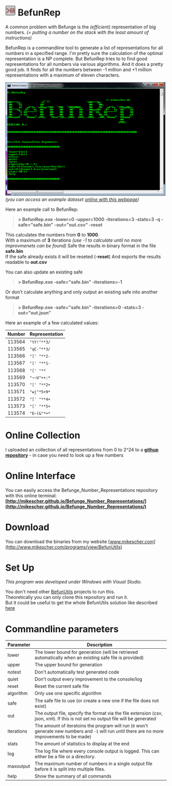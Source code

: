 ![](https://raw.githubusercontent.com/Mikescher/BefunUtils/master/README-FILES/icon_BefunRep.png) BefunRep
========

A common problem with Befunge is the *(efficient)* representation of big numbers. *(= putting a number on the stack with the least amount of instructions)*

BefunRep is a commandline tool to generate a list of representations for all numbers in a specified range. I'm pretty sure the calculation of the optimal representation is a NP complete. But BefunRep tries to to find good representations for all numbers via various algorithms. And it does a pretty good job. It finds for all the numbers between -1 million and +1 million representations with a maximum of eleven characters.

![](https://raw.githubusercontent.com/Mikescher/BefunUtils/master/README-FILES/BefunRep_Main.png)
*(you can access an example dataset [online with this webpage](http://mikescher.github.io/Befunge_Number_Representations/))*

Here an example call to BefunRep:

> **\> BefunRep.exe -lower=0 -upper=1000 -iterations=3 -stats=3 -q -safe="safe.bin" -out="out.csv" -reset**

This calculates the numbers from **0** to **1000**.  
With a maximum of  **3** iterations *(use -1 to calculate until no more improvmenets can be found)*
Safe the results in binary format in the file **safe.bin**  
If the safe already exists it will be reseted (-**reset**)
And exports the results readable to **out.csv**  

You can also update an existing safe

> **\> BefunRep.exe -safe="safe.bin" -iterations=-1**

Or don't calculate anything and only output an existing safe into another format

> **\> BefunRep.exe -safe="safe.bin" -iterations=0 -stats=3 -out="out.json"**

Here an example of a few calculated values:

Number | Representation
-------|----------------
113564 | `"tY!"**3/`
113565 | `"qC-"**3/`
113566 | `"[' "**2-`
113567 | `"[' "**1-`
113568 | `"[' "**`
113569 | `"~~U"++:*`
113570 | `"[' "**2+`
113571 | `"wj"*5+9*`
113572 | `"[' "**4+`
113573 | `"[' "**5+`
113574 | `"E~(&"*+*`

Online Collection
=================

I uploaded an collection of all representations from 0 to 2^24 to a **[githup repository](https://github.com/Mikescher/Befunge_Number_Representations)** - in case you need to look up a few numbers

Online Interface
================

You can easily access the Befunge_Number_Representations repository with this online terminal:
**[http://mikescher.github.io/Befunge_Number_Representations/](http://mikescher.github.io/Befunge_Number_Representations/)**

Download
========

You can download the binaries from my website [www.mikescher.com](http://www.mikescher.com/programs/view/BefunUtils)

Set Up
======

*This program was developed under Windows with Visual Studio.*

You don't need other [BefunUtils](https://github.com/Mikescher/BefunUtils) projects to run this.  
Theoretically you can only clone this repository and run it.  
But it could be useful to get the whole BefunUtils solution like described [here](https://github.com/Mikescher/BefunUtils/blob/master/README.md)  

Commandline parameters
======================

Parameter   | Description
------------|-------------------------------------------
lower       | The lower bound for generation (will be retrieved automatically when an existing safe file is provided)
upper       | The upper bound for generation
notest      | Don't automatically test generated code
quiet       | Don't output every improvement to the console/log
reset       | Reset the current safe file
algorithm   | Only use one specific algorithm
safe        | The safe file to use (or create a new one if the file does not exist)
out         | The output file, specify the format via the file extension (csv, json, xml). If this is not set no output file will be generated
iterations  | The amount of iteratoins the program will run (`0` won't generate new numbers and `-1` will run until there are no more improvements to be made)
stats       | The amount of statistics to display at the end
log         | The log file where every console output is logged. This can either be a file or a directory.
maxoutput   | The maximum number of numbers in a single output file before it is split into multiple files.
help        | Show the summary of all commands
